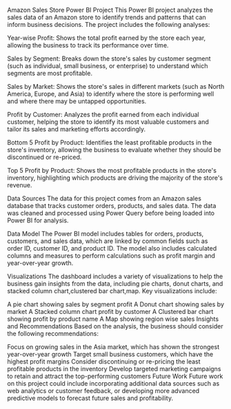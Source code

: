 Amazon Sales Store Power BI Project
This Power BI project analyzes the sales data of an Amazon store to identify trends and patterns that can inform business decisions. The project includes the following analyses:

Year-wise Profit: Shows the total profit earned by the store each year, allowing the business to track its performance over time.

Sales by Segment: Breaks down the store's sales by customer segment (such as individual, small business, or enterprise) to understand which segments are most profitable.

Sales by Market: Shows the store's sales in different markets (such as North America, Europe, and Asia) to identify where the store is performing well and where there may be untapped opportunities.

Profit by Customer: Analyzes the profit earned from each individual customer, helping the store to identify its most valuable customers and tailor its sales and marketing efforts accordingly.

Bottom 5 Profit by Product: Identifies the least profitable products in the store's inventory, allowing the business to evaluate whether they should be discontinued or re-priced.

Top 5 Profit by Product: Shows the most profitable products in the store's inventory, highlighting which products are driving the majority of the store's revenue.

Data Sources
The data for this project comes from an Amazon sales database that tracks customer orders, products, and sales data. The data was cleaned and processed using Power Query before being loaded into Power BI for analysis.

Data Model
The Power BI model includes tables for orders, products, customers, and sales data, which are linked by common fields such as order ID, customer ID, and product ID. The model also includes calculated columns and measures to perform calculations such as profit margin and year-over-year growth.

Visualizations
The dashboard includes a variety of visualizations to help the business gain insights from the data, including pie charts, donut charts, and stacked column chart,clustered bar chart,map. Key visualizations include:

A pie chart showing sales by segment profit
A Donut chart showing sales by market
A Stacked column chart profit by customer
A Clustered bar chart showing profit by product name
A Map showing region wise sales
Insights and Recommendations
Based on the analysis, the business should consider the following recommendations:

Focus on growing sales in the Asia market, which has shown the strongest year-over-year growth
Target small business customers, which have the highest profit margins
Consider discontinuing or re-pricing the least profitable products in the inventory
Develop targeted marketing campaigns to retain and attract the top-performing customers
Future Work
Future work on this project could include incorporating additional data sources such as web analytics or customer feedback, or developing more advanced predictive models to forecast future sales and profitability.
